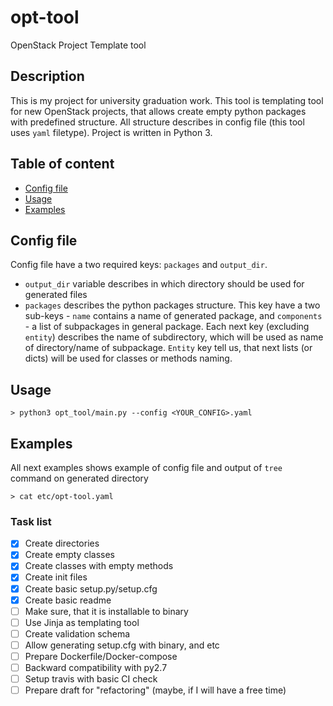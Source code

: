 # opt-tool
OpenStack Project Template tool

## Description
This is my project for university graduation work. This tool is templating tool for new OpenStack projects, that allows create empty python packages with predefined structure. All structure describes in config file (this tool uses `yaml` filetype). Project is written in Python 3.

## Table of content
- [Config file](#config)
- [Usage](#usage)
- [Examples](#examples)

## <a name="config"></a>Config file
Config file have a two required keys: `packages` and `output_dir`.
- `output_dir` variable describes in which directory should be used for generated files
- `packages` describes the python packages structure. This key have a two sub-keys - `name` contains a name of generated package, and `components` - a list of subpackages in general package. Each next key (excluding `entity`) describes the name of subdirectory, which will be used as name of directory/name of subpackage. `Entity` key tell us, that next lists (or dicts) will be used for classes or methods naming.


## <a name="usage"></a>Usage
```
> python3 opt_tool/main.py --config <YOUR_CONFIG>.yaml
```

## <a name="examples"></a>Examples
All next examples shows example of config file and output of `tree` command on generated directory
```
> cat etc/opt-tool.yaml 

```
### Task list
- [x] Create directories
- [x] Create empty classes
- [x] Create classes with empty methods
- [x] Create init files
- [x] Create basic setup.py/setup.cfg
- [x] Create basic readme
- [ ] Make sure, that it is installable to binary
- [ ] Use Jinja as templating tool
- [ ] Create validation schema
- [ ] Allow generating setup.cfg with binary, and etc
- [ ] Prepare Dockerfile/Docker-compose
- [ ] Backward compatibility with py2.7
- [ ] Setup travis with basic CI check
- [ ] Prepare draft for "refactoring" (maybe, if I will have a free time)